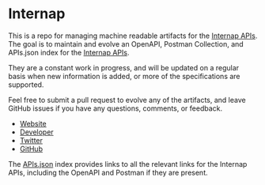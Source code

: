 # InternapThis is a repo for managing machine readable artifacts for the [Internap APIs](http://www.internap.com/). The goal is to maintain and evolve an OpenAPI, Postman Collection, and APIs.json index for the [Internap APIs](http://www.internap.com/).They are a constant work in progress, and will be updated on a regular basis when new information is added, or more of the specifications are supported.Feel free to submit a pull request to evolve any of the artifacts, and leave GitHub issues if you have any questions, comments, or feedback.- [Website](http://www.internap.com/)- [Developer](http://www.internap.com/)- [Twitter](https://twitter.com/internap)- [GitHub](https://github.com/voxel)The [APIs.json](https://github.com/api-evangelist/internap/blob/master/apis.json) index provides links to all the relevant links for the Internap APIs, including the OpenAPI and Postman if they are present.